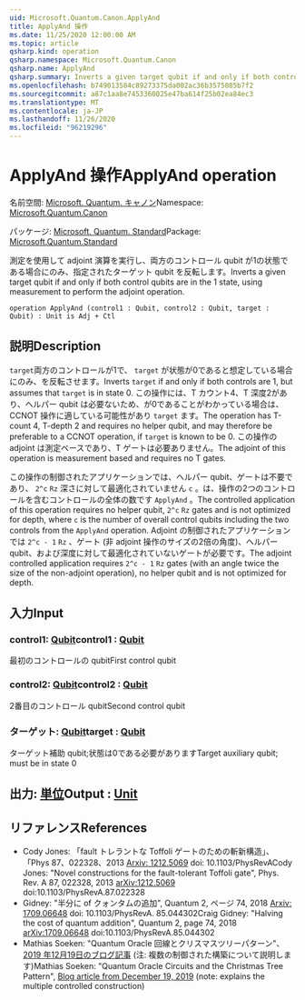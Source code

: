 ```yaml
---
uid: Microsoft.Quantum.Canon.ApplyAnd
title: ApplyAnd 操作
ms.date: 11/25/2020 12:00:00 AM
ms.topic: article
qsharp.kind: operation
qsharp.namespace: Microsoft.Quantum.Canon
qsharp.name: ApplyAnd
qsharp.summary: Inverts a given target qubit if and only if both control qubits are in the 1 state, using measurement to perform the adjoint operation.
ms.openlocfilehash: b749013584c89273375da002ac36b3575085b7f2
ms.sourcegitcommit: a87c1aa8e7453360025e47ba614f25b02ea84ec3
ms.translationtype: MT
ms.contentlocale: ja-JP
ms.lasthandoff: 11/26/2020
ms.locfileid: "96219296"
---
```

# <a name="applyand-operation"></a><span data-ttu-id="64ed3-102">ApplyAnd 操作</span><span class="sxs-lookup"><span data-stu-id="64ed3-102">ApplyAnd operation</span></span>

<span data-ttu-id="64ed3-103">名前空間: [Microsoft. Quantum. キャノン](xref:Microsoft.Quantum.Canon)</span><span class="sxs-lookup"><span data-stu-id="64ed3-103">Namespace: [Microsoft.Quantum.Canon](xref:Microsoft.Quantum.Canon)</span></span>

<span data-ttu-id="64ed3-104">パッケージ: [Microsoft. Quantum. Standard](https://nuget.org/packages/Microsoft.Quantum.Standard)</span><span class="sxs-lookup"><span data-stu-id="64ed3-104">Package: [Microsoft.Quantum.Standard](https://nuget.org/packages/Microsoft.Quantum.Standard)</span></span>


<span data-ttu-id="64ed3-105">測定を使用して adjoint 演算を実行し、両方のコントロール qubit が1の状態である場合にのみ、指定されたターゲット qubit を反転します。</span><span class="sxs-lookup"><span data-stu-id="64ed3-105">Inverts a given target qubit if and only if both control qubits are in the 1 state, using measurement to perform the adjoint operation.</span></span>

```qsharp
operation ApplyAnd (control1 : Qubit, control2 : Qubit, target : Qubit) : Unit is Adj + Ctl
```


## <a name="description"></a><span data-ttu-id="64ed3-106">説明</span><span class="sxs-lookup"><span data-stu-id="64ed3-106">Description</span></span>

<span data-ttu-id="64ed3-107">`target`両方のコントロールが1で、 `target` が状態が0であると想定している場合にのみ、を反転させます。</span><span class="sxs-lookup"><span data-stu-id="64ed3-107">Inverts `target` if and only if both controls are 1, but assumes that `target` is in state 0.</span></span>  <span data-ttu-id="64ed3-108">この操作には、T カウント4、T 深度2があり、ヘルパー qubit は必要ないため、が0であることがわかっている場合は、CCNOT 操作に適している可能性があり `target` ます。</span><span class="sxs-lookup"><span data-stu-id="64ed3-108">The operation has T-count 4, T-depth 2 and requires no helper qubit, and may therefore be preferable to a CCNOT operation, if `target` is known to be 0.</span></span>  <span data-ttu-id="64ed3-109">この操作の adjoint は測定ベースであり、T ゲートは必要ありません。</span><span class="sxs-lookup"><span data-stu-id="64ed3-109">The adjoint of this operation is measurement based and requires no T gates.</span></span>

<span data-ttu-id="64ed3-110">この操作の制御されたアプリケーションでは、ヘルパー qubit、ゲートは不要であり、 `2^c` `Rz` 深さに対して最適化されていません `c` 。は、操作の2つのコントロールを含むコントロールの全体の数です `ApplyAnd` 。</span><span class="sxs-lookup"><span data-stu-id="64ed3-110">The controlled application of this operation requires no helper qubit, `2^c` `Rz` gates and is not optimized for depth, where `c` is the number of overall control qubits including the two controls from the `ApplyAnd` operation.</span></span>  <span data-ttu-id="64ed3-111">Adjoint の制御されたアプリケーションでは `2^c - 1` `Rz` 、ゲート (非 adjoint 操作のサイズの2倍の角度)、ヘルパー qubit、および深度に対して最適化されていないゲートが必要です。</span><span class="sxs-lookup"><span data-stu-id="64ed3-111">The adjoint controlled application requires `2^c - 1` `Rz` gates (with an angle twice the size of the non-adjoint operation), no helper qubit and is not optimized for depth.</span></span>

## <a name="input"></a><span data-ttu-id="64ed3-112">入力</span><span class="sxs-lookup"><span data-stu-id="64ed3-112">Input</span></span>

### <a name="control1--qubit"></a><span data-ttu-id="64ed3-113">control1: [Qubit](xref:microsoft.quantum.lang-ref.qubit)</span><span class="sxs-lookup"><span data-stu-id="64ed3-113">control1 : [Qubit](xref:microsoft.quantum.lang-ref.qubit)</span></span>

<span data-ttu-id="64ed3-114">最初のコントロールの qubit</span><span class="sxs-lookup"><span data-stu-id="64ed3-114">First control qubit</span></span>


### <a name="control2--qubit"></a><span data-ttu-id="64ed3-115">control2: [Qubit](xref:microsoft.quantum.lang-ref.qubit)</span><span class="sxs-lookup"><span data-stu-id="64ed3-115">control2 : [Qubit](xref:microsoft.quantum.lang-ref.qubit)</span></span>

<span data-ttu-id="64ed3-116">2番目のコントロール qubit</span><span class="sxs-lookup"><span data-stu-id="64ed3-116">Second control qubit</span></span>


### <a name="target--qubit"></a><span data-ttu-id="64ed3-117">ターゲット: [Qubit](xref:microsoft.quantum.lang-ref.qubit)</span><span class="sxs-lookup"><span data-stu-id="64ed3-117">target : [Qubit](xref:microsoft.quantum.lang-ref.qubit)</span></span>

<span data-ttu-id="64ed3-118">ターゲット補助 qubit;状態は0である必要があります</span><span class="sxs-lookup"><span data-stu-id="64ed3-118">Target auxiliary qubit; must be in state 0</span></span>



## <a name="output--unit"></a><span data-ttu-id="64ed3-119">出力: [単位](xref:microsoft.quantum.lang-ref.unit)</span><span class="sxs-lookup"><span data-stu-id="64ed3-119">Output : [Unit](xref:microsoft.quantum.lang-ref.unit)</span></span>



## <a name="references"></a><span data-ttu-id="64ed3-120">リファレンス</span><span class="sxs-lookup"><span data-stu-id="64ed3-120">References</span></span>

- <span data-ttu-id="64ed3-121">Cody Jones: 「fault トレラントな Toffoli ゲートのための斬新構造」、「Phys 87、022328、2013 [Arxiv: 1212.5069](https://arxiv.org/abs/1212.5069) doi: 10.1103/PhysRevA</span><span class="sxs-lookup"><span data-stu-id="64ed3-121">Cody Jones: "Novel constructions for the fault-tolerant Toffoli gate", Phys. Rev. A 87, 022328, 2013 [arXiv:1212.5069](https://arxiv.org/abs/1212.5069) doi:10.1103/PhysRevA.87.022328</span></span>
- <span data-ttu-id="64ed3-122">Gidney: "半分に of クォンタムの追加", Quantum 2, ページ 74, 2018 [Arxiv: 1709.06648](https://arxiv.org/abs/1709.06648) doi: 10.1103/PhysRevA. 85.044302</span><span class="sxs-lookup"><span data-stu-id="64ed3-122">Craig Gidney: "Halving the cost of quantum addition", Quantum 2, page 74, 2018 [arXiv:1709.06648](https://arxiv.org/abs/1709.06648) doi:10.1103/PhysRevA.85.044302</span></span>
- <span data-ttu-id="64ed3-123">Mathias Soeken: "Quantum Oracle 回線とクリスマスツリーパターン"、 [2019 年12月19日のブログ記事](https://msoeken.github.io/blog_qac.html) (注: 複数の制御された構築について説明します)</span><span class="sxs-lookup"><span data-stu-id="64ed3-123">Mathias Soeken: "Quantum Oracle Circuits and the Christmas Tree Pattern", [Blog article from December 19, 2019](https://msoeken.github.io/blog_qac.html) (note: explains the multiple controlled construction)</span></span>
